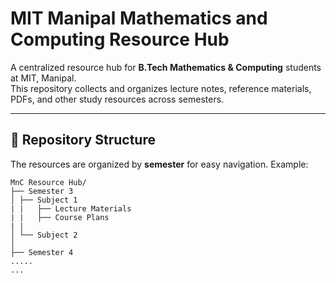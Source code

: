 # MIT Manipal Mathematics and Computing Resource Hub

A centralized resource hub for **B.Tech Mathematics & Computing** students at MIT, Manipal.  
This repository collects and organizes lecture notes, reference materials, PDFs, and other study resources across semesters.  

---

## 📂 Repository Structure

The resources are organized by **semester** for easy navigation. Example:
```
MnC Resource Hub/
├── Semester 3
│ ├── Subject 1
| |   ├── Lecture Materials
| |   ├── Course Plans
| |
│ └── Subject 2
│
├── Semester 4
.....
...
```




